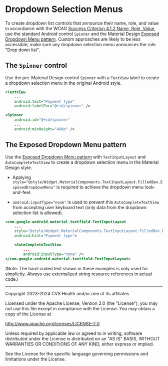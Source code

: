 # Dropdown Selection Menus
To create dropdown list controls that announce their name, role, and value in accordance with the WCAG [Success Criterion 4.1.2 Name, Role, Value](https://www.w3.org/TR/WCAG22/#name-role-value), use the standard Android control `Spinner` and the Material Design [Exposed Dropdown Menu pattern](https://m2.material.io/components/menus#exposed-dropdown-menu). Custom approaches are likely to be less accessible; make sure any dropdown selection menu announces the role "Drop down list".

## The `Spinner` control

Use the pre-Material Design control `Spinner` with a `TextView` label to create a dropdown selection menu in the original Android style.

```xml
<TextView
    ...
    android:text="Payment type"
    android:labelFor="@+id/spinner" />

<Spinner
    android:id="@+id/spinner"
    ...
    android:minHeight="48dp" />
```

## The Exposed Dropdown Menu pattern

Use the [Exposed Dropdown Menu pattern](https://m2.material.io/components/menus#exposed-dropdown-menu) with `TextInputLayout` and `AutoCompleteTextView` to create a dropdown selection menu in the Material Design style.

* Applying `style="@style/Widget.MaterialComponents.TextInputLayout.FilledBox.ExposedDropdownMenu"` is required to achieve the dropdown menu look-and-feel.

* `android:inputType="none"` is used to prevent this `AutoCompleteTextView` from accepting user keyboard text (only data from the dropdown selection list is allowed).

```xml
<com.google.android.material.textfield.TextInputLayout
    ...
    style="@style/Widget.MaterialComponents.TextInputLayout.FilledBox.ExposedDropdownMenu"
    android:hint="Payment type">

    <AutoCompleteTextView
        ...
        android:inputType="none" />
</com.google.android.material.textfield.TextInputLayout>
```

(Note: The hard-coded text shown in these examples is only used for simplicity. _Always_ use externalized string resource references in actual code.)

----

Copyright 2023-2024 CVS Health and/or one of its affiliates
   
Licensed under the Apache License, Version 2.0 (the "License");
you may not use this file except in compliance with the License.
You may obtain a copy of the License at

http://www.apache.org/licenses/LICENSE-2.0
       
Unless required by applicable law or agreed to in writing, software
distributed under the License is distributed on an "AS IS" BASIS,
WITHOUT WARRANTIES OR CONDITIONS OF ANY KIND, either express or implied.
   
See the License for the specific language governing permissions and
limitations under the License.
